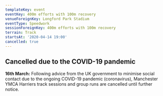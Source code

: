 ```yaml
---
templateKey: event
eventKey: 400m efforts with 100m recovery
venueForeignKey: Longford Park Stadium
eventType: Speedwork
sessionForeignKey: 400m efforts with 100m recovery
terrain: Track
startsAt: '2020-04-14 19:00'
cancelled: true
---
```

## Cancelled due to the COVID-19 pandemic

**16th March:** Following advice from the UK government to minimise social
 contact due to the ongoing COVID-19 pandemic (coronavirus), Manchester YMCA 
 Harriers track sessions and group runs are cancelled until further notice.
